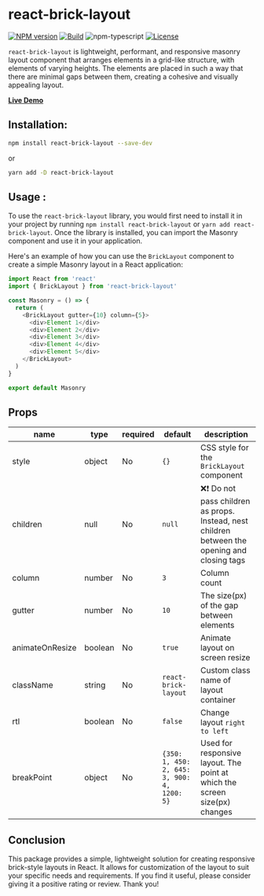# react-brick-layout

[![NPM version][npm-image]][npm-url]
[![Build][github-build]][github-build-url]
![npm-typescript]
[![License][github-license]][github-license-url]

`react-brick-layout` is lightweight, performant, and responsive masonry layout component that arranges elements in a grid-like structure, with elements of varying heights. The elements are placed in such a way that there are minimal gaps between them, creating a cohesive and visually appealing layout.

[**Live Demo**](https://joshnwosu.github.io/react-brick-layout/)

## Installation:

```bash
npm install react-brick-layout --save-dev
```

or

```bash
yarn add -D react-brick-layout
```

## Usage :

To use the `react-brick-layout` library, you would first need to install it in your project by running `npm install react-brick-layout` or `yarn add react-brick-layout`. Once the library is installed, you can import the Masonry component and use it in your application.

Here's an example of how you can use the `BrickLayout` component to create a simple Masonry layout in a React application:

```js
import React from 'react'
import { BrickLayout } from 'react-brick-layout'

const Masonry = () => {
  return (
    <BrickLayout gutter={10} column={5}>
      <div>Element 1</div>
      <div>Element 2</div>
      <div>Element 3</div>
      <div>Element 4</div>
      <div>Element 5</div>
    </BrickLayout>
  )
}

export default Masonry
```

## Props

| name            | type    | required | default                                     | description                                                                                     |
| --------------- | ------- | -------- | ------------------------------------------- | ----------------------------------------------------------------------------------------------- |
| style           | object  | No       | `{}`                                        | CSS style for the `BrickLayout` component                                                       |
| children        | null    | No       | `null`                                      | ❌❗ Do not pass children as props. Instead, nest children between the opening and closing tags |
| column          | number  | No       | `3`                                         | Column count                                                                                    |
| gutter          | number  | No       | `10`                                        | The size(px) of the gap between elements                                                        |
| animateOnResize | boolean | No       | `true`                                      | Animate layout on screen resize                                                                 |
| className       | string  | No       | `react-brick-layout`                        | Custom class name of layout container                                                           |
| rtl             | boolean | No       | `false`                                     | Change layout `right to left`                                                                   |
| breakPoint      | object  | No       | `{350: 1, 450: 2, 645: 3, 900: 4, 1200: 5}` | Used for responsive layout. The point at which the screen size(px) changes                      |

[npm-url]: https://www.npmjs.com/package/my-react-typescript-package
[npm-image]: https://img.shields.io/npm/v/my-react-typescript-package
[github-license]: https://img.shields.io/github/license/gapon2401/my-react-typescript-package
[github-license-url]: https://github.com/gapon2401/my-react-typescript-package/blob/master/LICENSE
[github-build]: https://github.com/gapon2401/my-react-typescript-package/actions/workflows/publish.yml/badge.svg
[github-build-url]: https://github.com/gapon2401/my-react-typescript-package/actions/workflows/publish.yml
[npm-typescript]: https://img.shields.io/npm/types/my-react-typescript-package

## Conclusion

This package provides a simple, lightweight solution for creating responsive brick-style layouts in React. It allows for customization of the layout to suit your specific needs and requirements. If you find it useful, please consider giving it a positive rating or review. Thank you!
